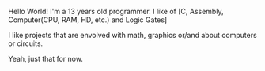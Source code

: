 Hello World! I'm a 13 years old programmer. I like of [C, Assembly, Computer(CPU, RAM, HD, etc.) and Logic Gates]

I like projects that are envolved with math, graphics or/and about computers or circuits.

Yeah, just that for now.
